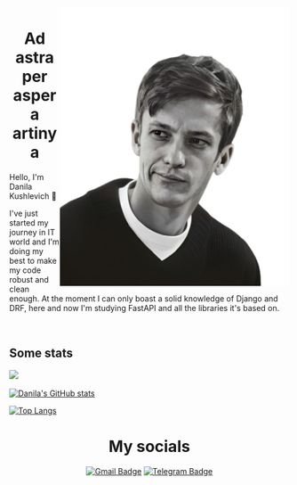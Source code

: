 <img src="https://github.com/dkushlevich/Dkushlevich/blob/main/images/avatar.png" alt="François Voron" height="500" align="right">


<h1 align="center">
Ad astra per aspera artinya<br>
</h1>

Hello, I'm Danila Kushlevich 👋

I've just started my journey in IT world and I'm doing my best to make my code robust and clean enough. At the moment I can only boast a solid knowledge of Django and DRF, here and now I'm studying FastAPI and all the libraries it's based on. 

<br clear="right"/>

## Some stats

![](https://komarev.com/ghpvc/?username=dkushlevich&style=flat-square&color=red)
  
[![Danila's GitHub stats](https://github-readme-stats.vercel.app/api?username=dkushlevich&show_icons=true&theme=calm&count_private=True)](https://github.com/dkushlevich/github-readme-stats)
  
  [![Top Langs](https://github-readme-stats.vercel.app/api/top-langs/?username=dkushlevich&layout=compact&theme=calm&count_private=True)](https://github.com/anuraghazra/github-readme-stats)


<h1 align="center">My socials</h1>
<div align="center">

  <a href="">![Gmail Badge](https://img.shields.io/badge/-dkushlevich@gmail.com-c14438?style=flat&logo=Gmail&logoColor=white&link=mailto:dkushlevich@gmail.com)</a>
  <a href="">![Telegram Badge](https://img.shields.io/badge/-dkushlevich-blue?style=social&logo=telegram&link=https://t.me/dkushlevich)</a>

</div>



